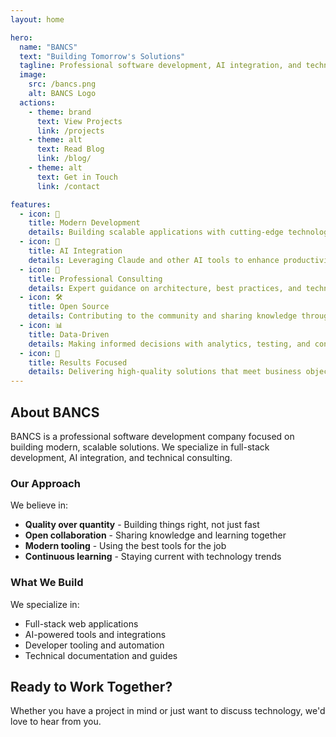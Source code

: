 ```yaml
---
layout: home

hero:
  name: "BANCS"
  text: "Building Tomorrow's Solutions"
  tagline: Professional software development, AI integration, and technical consulting
  image:
    src: /bancs.png
    alt: BANCS Logo
  actions:
    - theme: brand
      text: View Projects
      link: /projects
    - theme: alt
      text: Read Blog
      link: /blog/
    - theme: alt
      text: Get in Touch
      link: /contact

features:
  - icon: 🚀
    title: Modern Development
    details: Building scalable applications with cutting-edge technologies including TypeScript, Vue, React, and Node.js
  - icon: 🤖
    title: AI Integration
    details: Leveraging Claude and other AI tools to enhance productivity and create intelligent solutions
  - icon: 💼
    title: Professional Consulting
    details: Expert guidance on architecture, best practices, and technology decisions for your projects
  - icon: 🛠️
    title: Open Source
    details: Contributing to the community and sharing knowledge through open-source projects and blog posts
  - icon: 📊
    title: Data-Driven
    details: Making informed decisions with analytics, testing, and continuous improvement
  - icon: 🎯
    title: Results Focused
    details: Delivering high-quality solutions that meet business objectives and user needs
---
```


<div class="max-w-6xl mx-auto px-4 sm:px-6 lg:px-8 py-16">

## About BANCS

BANCS is a professional software development company focused on building modern, scalable solutions. We specialize in full-stack development, AI integration, and technical consulting.

<div class="grid grid-cols-1 lg:grid-cols-2 gap-8 mt-8">

<div>

### Our Approach

We believe in:
- **Quality over quantity** - Building things right, not just fast
- **Open collaboration** - Sharing knowledge and learning together
- **Modern tooling** - Using the best tools for the job
- **Continuous learning** - Staying current with technology trends

</div>

<div>

### What We Build

We specialize in:
- Full-stack web applications
- AI-powered tools and integrations
- Developer tooling and automation
- Technical documentation and guides

</div>

</div>

</div>

<!-- Call-to-Action Gradient Section -->
<div class="bg-gradient-to-br from-slate-900 to-indigo-950 py-16 mt-16">
<div class="max-w-6xl mx-auto px-4 sm:px-6 lg:px-8 text-center">

<h2 class="text-white border-0! pt-0! mt-0!">Ready to Work Together?</h2>

<p class="text-slate-300">Whether you have a project in mind or just want to discuss technology, we'd love to hear from you.</p>

<div class="mt-8">
<CustomButton href="/contact" text="Contact Us" />
</div>

</div>
</div>

